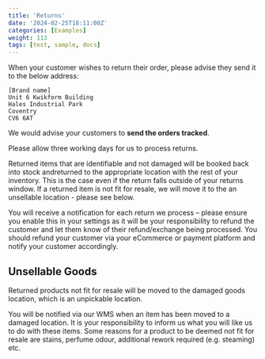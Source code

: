 ```yaml
---
title: 'Returns'
date: '2024-02-25T18:11:00Z'
categories: [Examples]
weight: 113
tags: [test, sample, docs]
---
```

When your customer wishes to return their order, please advise they send it to the below
address:
```
[Brand name]
Unit 6 Kwikform Building
Hales Industrial Park
Coventry
CV6 6AT
```
We would advise your customers to **send the orders tracked**.

Please allow three working days for us to process returns.

Returned items that are identifiable and not damaged will be booked back into stock andreturned to the appropriate location with the rest of your inventory. This is the case even if the return falls outside of your returns window. If a returned item is not fit for resale, we will move it to the an unsellable location - please see below.

You will receive a notification for each return we process – please ensure you enable this in your settings as it will be your responsibility to refund the customer and let them know of their refund/exchange being processed. You should refund your customer via your eCommerce or payment platform and notify your customer accordingly. 

## Unsellable Goods
Returned products not fit for resale will be moved to the damaged goods location, which
is an unpickable location. 

You will be notified via our WMS when an item has been moved to a damaged location. It is your responsibility to inform us what you will like us
to do with these items. Some reasons for a product to be deemed not fit for resale are stains, perfume odour, additional rework required (e.g. steaming) etc.

